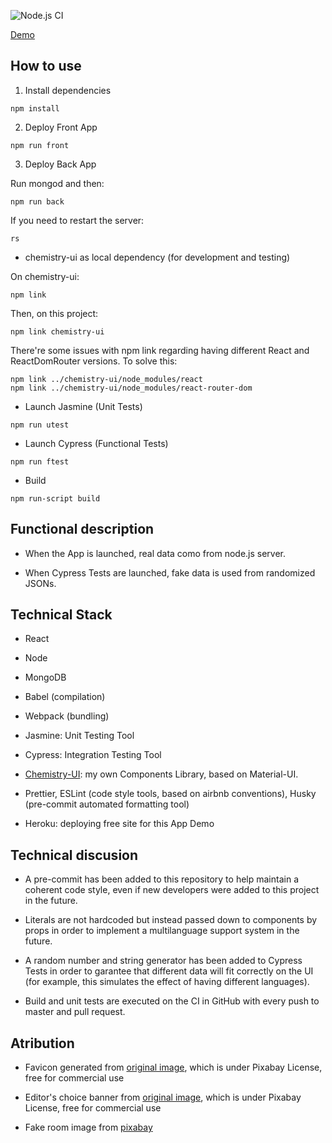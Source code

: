 ![Node.js CI](https://github.com/W01fw00d/escaping_boredom/workflows/Node.js%20CI/badge.svg)

[Demo](https://escaping-boredom.herokuapp.com/)

## How to use

1. Install dependencies

```
npm install
```

2. Deploy Front App

```
npm run front
```

3. Deploy Back App

Run mongod and then:

```
npm run back
```

If you need to restart the server:

```
rs
```

- chemistry-ui as local dependency (for development and testing)

On chemistry-ui:

```
npm link
```

Then, on this project:

```
npm link chemistry-ui
```

There're some issues with npm link regarding having different React and ReactDomRouter versions.
To solve this:

```
npm link ../chemistry-ui/node_modules/react
npm link ../chemistry-ui/node_modules/react-router-dom
```

- Launch Jasmine (Unit Tests)

```
npm run utest
```

- Launch Cypress (Functional Tests)

```
npm run ftest
```

- Build

```
npm run-script build
```

## Functional description

- When the App is launched, real data como from node.js server.

- When Cypress Tests are launched, fake data is used from randomized JSONs.

## Technical Stack

- React

- Node
- MongoDB

- Babel (compilation)
- Webpack (bundling)

- Jasmine: Unit Testing Tool
- Cypress: Integration Testing Tool

- [Chemistry-UI](https://github.com/W01fw00d/chemistry-ui): my own Components Library, based on Material-UI.

- Prettier, ESLint (code style tools, based on airbnb conventions), Husky (pre-commit automated formatting tool)

- Heroku: deploying free site for this App Demo

## Technical discusion

- A pre-commit has been added to this repository to help maintain a coherent code style, even if new developers were added to this project in the future.

- Literals are not hardcoded but instead passed down to components by props in order to implement a multilanguage support system in the future.

- A random number and string generator has been added to Cypress Tests in order to garantee that different data will fit correctly on the UI (for example, this simulates the effect of having different languages).

- Build and unit tests are executed on the CI in GitHub with every push to master and pull request.

## Atribution

- Favicon generated from [original image](https://pixabay.com/photos/leuchtkasten-shield-output-note-1773916/), which is under Pixabay License, free for commercial use

- Editor's choice banner from [original image](https://pixabay.com/illustrations/tape-red-decor-for-the-web-plate-2410588/), which is under Pixabay License, free for commercial use

- Fake room image from [pixabay](https://pixabay.com/photos/wall-furniture-design-apartment-416060/)
